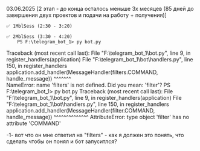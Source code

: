 03.06.2025  [2 этап - до конца осталось меньше 3х месяцев 
(85 дней до завершения двух проектов и подачи на работу + получения)]

    ✅ 1MblSess (2:30 - 3:20) 

    ✅ 2MblSess (3:30 - 4:20)
        PS F:\telegram_bot_1> py bot.py
Traceback (most recent call last):
  File "F:\telegram_bot_1\bot.py", line 9, in <module>  
    register_handlers(application)
  File "F:\telegram_bot_1\bot\handlers.py", line 150, in register_handlers
    application.add_handler(MessageHandler(filters.COMMAND, handle_message))
                                           ^^^^^^^      
NameError: name 'filters' is not defined. Did you mean: 
'filter'?
PS F:\telegram_bot_1> py bot.py
Traceback (most recent call last):
  File "F:\telegram_bot_1\bot.py", line 9, in <module>
    register_handlers(application)
  File "F:\telegram_bot_1\bot\handlers.py", line 150, in register_handlers
    application.add_handler(MessageHandler(filter.COMMAND, handle_message))
                                           ^^^^^^^^^^^^^^
AttributeError: type object 'filter' has no attribute 'COMMAND'

-1- вот что он мне ответил на "filters" - как я должен это понять, что сделать чтобы он понял и бот запуситлся?









